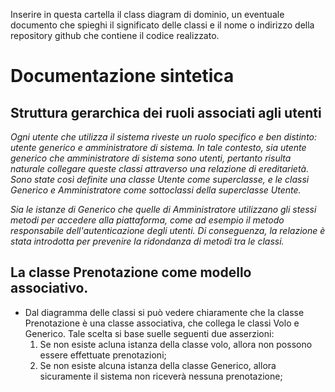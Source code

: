 Inserire in questa cartella il class diagram di dominio, un eventuale documento che spieghi il significato delle classi e il nome o indirizzo della repository github che contiene il codice realizzato.

# Documentazione sintetica
## Struttura gerarchica dei ruoli associati agli utenti

*Ogni utente che utilizza il sistema riveste un ruolo specifico e ben distinto: utente generico e amministratore di sistema. In tale contesto, sia utente generico che amministratore di sistema sono utenti, pertanto risulta naturale collegare queste classi attraverso una relazione di ereditarietà. Sono state così definite una classe Utente come superclasse, e le classi Generico e Amministratore come sottoclassi della superclasse Utente.*

*Sia le istanze di Generico che quelle di Amministratore utilizzano gli stessi metodi per accedere alla piattaforma, come ad esempio il metodo responsabile dell'autenticazione degli utenti. Di conseguenza, la relazione è stata introdotta per prevenire la ridondanza di metodi tra le classi.*

## La classe Prenotazione come modello associativo.

* Dal diagramma delle classi si può vedere chiaramente che la classe Prenotazione è una classe associativa, che collega le classi Volo e Generico. Tale scelta si base suelle seguenti due asserzioni:
  1) Se non esiste acluna istanza della classe volo, allora non possono essere effettuate prenotazioni;
  2) Se non esiste alcuna istanza della classe Generico, allora sicuramente il sistema non riceverà nessuna prenotazione;
